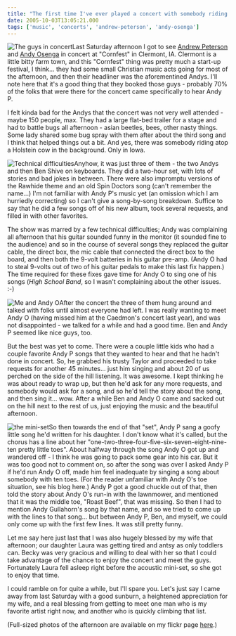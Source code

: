 ```yaml
---
title: "The first time I've ever played a concert with somebody riding a cow in the background..."
date: 2005-10-03T13:05:21.000
tags: ['music', 'concerts', 'andrew-peterson', 'andy-osenga']
---
```


![The guys in concert](http://static.flickr.com/32/48853017_fd4f45a2eb_m.jpg)Last Saturday afternoon I got to see [Andrew Peterson](http://www.andrew-peterson.com) and [Andy Osenga](http://www.andrewosenga.com) in concert at "Cornfest" in Clermont, IA. Clermont is a little bitty farm town, and this "Cornfest" thing was pretty much a start-up festival, I think... they had some small Christian music acts going for most of the afternoon, and then their headliner was the aforementined Andys. I'll note here that it's a good thing that they booked those guys - probably 70% of the folks that were there for the concert came specifically to hear Andy P.

I felt kinda bad for the Andys that the concert was not very well attended - maybe 150 people, max. They had a large flat-bed trailer for a stage and had to battle bugs all afternoon - asian beetles, bees, other nasty things. Some lady shared some bug spray with them after about the third song and I think that helped things out a bit. And yes, there was somebody riding atop a Holstein cow in the background. Only in Iowa.

![Technical difficulties](http://static.flickr.com/31/48852936_a93f2452b4_m.jpg)Anyhow, it was just three of them - the two Andys and then Ben Shive on keyboards. They did a two-hour set, with lots of stories and bad jokes in between. There were also impromptu versions of the Rawhide theme and an old Spin Doctors song (can't remember the name...) I'm not familiar with Andy P's music yet (an omission which I am hurriedly correcting) so I can't give a song-by-song breakdown. Suffice to say that he did a few songs off of his new album, took several requests, and filled in with other favorites.

The show was marred by a few technical difficulties; Andy was complaining all afternoon that his guitar sounded funny in the monitor (it sounded fine to the audience) and so in the course of several songs they replaced the guitar cable, the direct box, the mic cable that connected the direct box to the board, and then both the 9-volt batteries in his guitar pre-amp. (Andy O had to steal 9-volts out of two of his guitar pedals to make this last fix happen.) The time required for these fixes gave time for Andy O to sing one of his songs (_High School Band_, so I wasn't complaining about the other issues. :-)

![Me and Andy O](http://static.flickr.com/30/48853074_3c9952ce3e_m.jpg)After the concert the three of them hung around and talked with folks until almost everyone had left. I was really wanting to meet Andy O (having missed him at the Caedmon's concert last year), and was not disappointed - we talked for a while and had a good time. Ben and Andy P seemed like nice guys, too.

But the best was yet to come. There were a couple little kids who had a couple favorite Andy P songs that they wanted to hear and that he hadn't done in concert. So, he grabbed his trusty Taylor and proceeded to take requests for another 45 minutes... just him singing and about 20 of us perched on the side of the hill listening. It was awesome. I kept thinking he was about ready to wrap up, but then he'd ask for any more requests, and somebody would ask for a song, and so he'd tell the story about the song, and then sing it... wow. After a while Ben and Andy O came and sacked out on the hill next to the rest of us, just enjoying the music and the beautiful afternoon.

![the mini-set](http://static.flickr.com/30/48853090_9b4acc1327_m.jpg)So then towards the end of that "set", Andy P sang a goofy little song he'd written for his daughter. I don't know what it's called, but the chorus has a line about her "one-two-three-four-five-six-seven-eight-nine-ten pretty little toes". About halfway through the song Andy O got up and wandered off - I think he was going to pack some gear into his car. But it was too good not to comment on, so after the song was over I asked Andy P if he'd run Andy O off, made him feel inadequate by singing a song about somebody with ten toes. (For the reader unfamiliar with Andy O's toe situation, see his blog here.) Andy P got a good chuckle out of that, then told the story about Andy O's run-in with the lawnmower, and mentioned that it was the middle toe, "Roast Beef", that was missing. So then I had to mention Andy Gullahorn's song by that name, and so we tried to come up with the lines to that song... but between Andy P, Ben, and myself, we could only come up with the first few lines. It was still pretty funny.

Let me say here just last that I was also hugely blessed by my wife that afternoon; our daughter Laura was getting tired and antsy as only toddlers can. Becky was very gracious and willing to deal with her so that I could take advantage of the chance to enjoy the concert and meet the guys. Fortunately Laura fell asleep right before the acoustic mini-set, so she got to enjoy that time.

I could ramble on for quite a while, but I'll spare you. Let's just say I came away from last Saturday with a good sunburn, a heightened appreciation for my wife, and a real blessing from getting to meet one man who is my favorite artist right now, and another who is quickly climbing that list.

(Full-sized photos of the afternoon are available on my flickr page [here](http://www.flickr.com/photos/chrishubbs/tags/andypetersonconcert/).)
